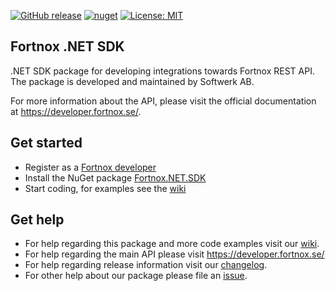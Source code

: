 [![GitHub release](https://img.shields.io/github/release/FortnoxAB/csharp-api-sdk.svg)]() [![nuget](https://img.shields.io/nuget/v/Fortnox.NET.SDK.svg)](https://www.nuget.org/packages/Fortnox.NET.SDK/) [![License: MIT](https://img.shields.io/badge/License-MIT-yellow.svg)](LICENSE)

## Fortnox .NET SDK
.NET SDK package for developing integrations towards Fortnox REST API. The package is developed and maintained by Softwerk AB.

For more information about the API, please visit the official documentation at <a href="https://developer.fortnox.se/documentation/">https://developer.fortnox.se/</a>.

## Get started
* Register as a <a href="https://developer.fortnox.se/" target="_blank">Fortnox developer</a>
* Install the NuGet package [Fortnox.NET.SDK](https://www.nuget.org/packages/Fortnox.NET.SDK/)
* Start coding, for examples see the [wiki](https://github.com/FortnoxAB/csharp-api-sdk/wiki)

## Get help
* For help regarding this package and more code examples visit our <a href="https://github.com/FortnoxAB/csharp-api-sdk/wiki">wiki</a>.
* For help regarding the main API please visit https://developer.fortnox.se/
* For help regarding release information visit our <a href="https://github.com/FortnoxAB/csharp-api-sdk/releases">changelog</a>.
* For other help about our package please file an <a href="https://github.com/FortnoxAB/csharp-api-sdk/issues">issue</a>.
